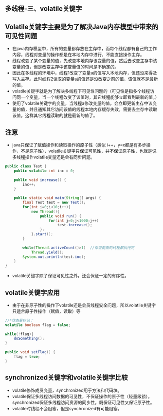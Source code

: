 ## 多线程-三、volatile关键字
## Volatile关键字主要是为了解决Java内存模型中带来的可见性问题
* 在java内存模型中，所有的变量都存放在主存中，而每个线程都有自己的工作内容，线程对变量的操作都是在本地内存中进行，不能直接操作主存。
* 线程改变了某个变量的值，先改变本地内存该变量的值，然后去改变主存中该变量的值，但是改变主存中该变量值的时间是不确定的。
* 因此在多线程的环境中，线程1改变了变量a的值写入本地内存，但还没来得及写入主存。此时线程2读取的变量a的值还是没改变之前的值，该值就不是最新的值。
* volatile关键字就是为了解决多线程下可见性问题的（可见性是指多个线程访问同一个变量，当一个线程改变了该值时，其它线程能够立即看到最新的值。）
* 使用了volatile关键字的变量，当线程a修改变量的值，会立即更新主存中该变量的值，并且通知其它访问该值的线程本地内存缓存失效，需要去主存中读取该值。这样其它线程读取的就是最新的值了。
## 注意
* java只保证了赋值操作和读取操作的原子性（类似 i++，y=x都是有多步操作，不是原子性），volatile关键字只保证可见性，并不保证原子性，也就是说多线程操作volatile变量还是会有同步问题。
```java
public class Test {
    public volatile int inc = 0;
     
    public void increase() {
        inc++;
    }
     
    public static void main(String[] args) {
        final Test test = new Test();
        for(int i=0;i<10;i++){
            new Thread(){
                public void run() {
                    for(int j=0;j<1000;j++)
                        test.increase();
                };
            }.start();
        }
         
        while(Thread.activeCount()>1)  //保证前面的线程都执行完
            Thread.yield();
        System.out.println(test.inc);
    }
}
```
* volatile关键字除了保证可见性之外，还会保证一定的有序性。
## volatile关键字应用
* 由于在非原子性的操作下volatile还是会员线程安全问题，所以volatile关键字只适合原子性操作（赋值，读取）等

```java
//*状态量标记：
volatile boolean flag = false;
 
while(!flag){
    doSomething();
}
 
public void setFlag() {
    flag = true;
}
```
## synchronized关键字和volatile关键字比较
* volatile修饰成员变量，synchronized用于方法和代码块。
* volatile保证多线程访问数据的可见性，不保证操作的原子性（轻量级锁）。synchronized保证多线程访问资源的同步性，既保证可见性又保证原子性。
* volatile时线程不会阻塞，但是synchronized有可能阻塞。